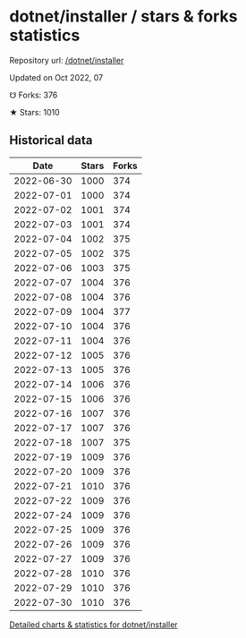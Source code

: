 # dotnet/installer / stars & forks statistics

Repository url: [/dotnet/installer](https://github.com/dotnet/installer)

Updated on Oct 2022, 07

☋ Forks: 376

★ Stars: 1010

## Historical data
| Date | Stars | Forks |
|------|-------|-------|
| 2022-06-30 | 1000 | 374 | 
| 2022-07-01 | 1000 | 374 | 
| 2022-07-02 | 1001 | 374 | 
| 2022-07-03 | 1001 | 374 | 
| 2022-07-04 | 1002 | 375 | 
| 2022-07-05 | 1002 | 375 | 
| 2022-07-06 | 1003 | 375 | 
| 2022-07-07 | 1004 | 376 | 
| 2022-07-08 | 1004 | 376 | 
| 2022-07-09 | 1004 | 377 | 
| 2022-07-10 | 1004 | 376 | 
| 2022-07-11 | 1004 | 376 | 
| 2022-07-12 | 1005 | 376 | 
| 2022-07-13 | 1005 | 376 | 
| 2022-07-14 | 1006 | 376 | 
| 2022-07-15 | 1006 | 376 | 
| 2022-07-16 | 1007 | 376 | 
| 2022-07-17 | 1007 | 376 | 
| 2022-07-18 | 1007 | 375 | 
| 2022-07-19 | 1009 | 376 | 
| 2022-07-20 | 1009 | 376 | 
| 2022-07-21 | 1010 | 376 | 
| 2022-07-22 | 1009 | 376 | 
| 2022-07-24 | 1009 | 376 | 
| 2022-07-25 | 1009 | 376 | 
| 2022-07-26 | 1009 | 376 | 
| 2022-07-27 | 1009 | 376 | 
| 2022-07-28 | 1010 | 376 | 
| 2022-07-29 | 1010 | 376 | 
| 2022-07-30 | 1010 | 376 | 


[Detailed charts & statistics for dotnet/installer](https://reviewgithub.com/rep/dotnet/installer)
